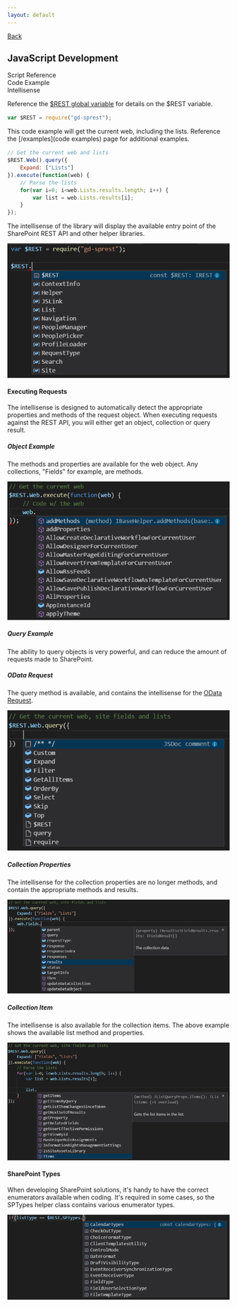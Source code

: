 ```yaml
---
layout: default
---
```

<div class="page-info" markdown="1">

[Back](/development)
## JavaScript Development

</div>

<!-- Tabs -->
<div class="tabs">
<!-- Tab Items -->
<div class="tab-items">
    <div class="tab-item">Script Reference</div>
    <div class="tab-item">Code Example</div>
    <div class="tab-item">Intellisense</div>
</div>

<!-- Tab Content -->
<div class="tab-content" markdown="1">

Reference the [$REST global variable](/getting-started/global-variable) for details on the $REST variable.
```js
var $REST = require("gd-sprest");
```

</div>
<div class="tab-content" markdown="1">

This code example will get the current web, including the lists. Reference the [/examples](code examples) page for additional examples.

```js
// Get the current web and lists
$REST.Web().query({
    Expand: ["Lists"]
}).execute(function(web) {
    // Parse the lists
    for(var i=0; i<web.Lists.results.length; i++) {
        var list = web.Lists.results[i];
    }
});
```

</div>
<div class="tab-content" markdown="1">

The intellisense of the library will display the available entry point of the SharePoint REST API and other helper libraries.

![Lib](/assets/images/intellisense-js.png)

#### Executing Requests
The intellisense is designed to automatically detect the appropriate properties and methods of the request object. When executing requests against the REST API, you will either get an object, collection or query result.

##### Object Example
The methods and properties are available for the web object. Any collections, "Fields" for example, are methods.

![SharePoint Enumerator Types](/assets/images/intellisense-js-web.png)

##### Query Example
The ability to query objects is very powerful, and can reduce the amount of requests made to SharePoint.

##### OData Request
The query method is available, and contains the intellisense for the [OData Request](/development/odata).

![OData Request](/assets/images/intellisense-js-query.png)

##### Collection Properties
The intellisense for the collection properties are no longer methods, and contain the appropriate methods and results.

![Collection Properties](/assets/images/intellisense-js-query-fields.png)

##### Collection Item
The intellisense is also available for the collection items. The above example shows the available list method and properties.

![List Intellisense](/assets/images/intellisense-js-query-list.png)

#### SharePoint Types
When developing SharePoint solutions, it's handy to have the correct enumerators available when coding. It's required in some cases, so the SPTypes helper class contains various enumerator types.

![SharePoint Enumerator Types](/assets/images/intellisense-js-sptypes.png)

</div>
</div>